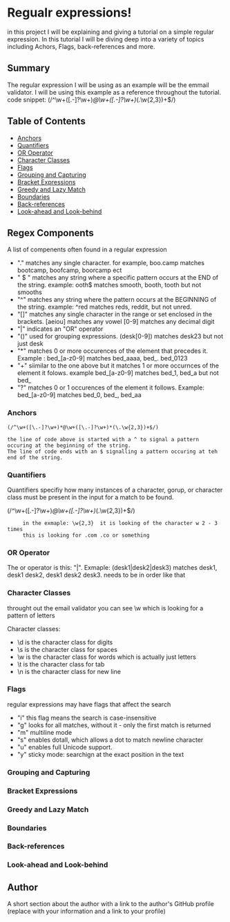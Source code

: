 # Regualr expressions!

in this project I will be explaining and giving a tutorial on a simple regular expression. In this tutorial I will be diving deep into a variety of topics including Achors, Flags, back-references and more. 

## Summary

The regular expression I will be using as an example will be the emmail validator. I will be using this example as a reference throughout the tutorial.
code snippet: (/^\w+([\.-]?\w+)*@\w+([\.-]?\w+)*(\.\w{2,3})+$/)

## Table of Contents

- [Anchors](#anchors)
- [Quantifiers](#quantifiers)
- [OR Operator](#or-operator)
- [Character Classes](#character-classes)
- [Flags](#flags)
- [Grouping and Capturing](#grouping-and-capturing)
- [Bracket Expressions](#bracket-expressions)
- [Greedy and Lazy Match](#greedy-and-lazy-match)
- [Boundaries](#boundaries)
- [Back-references](#back-references)
- [Look-ahead and Look-behind](#look-ahead-and-look-behind)

## Regex Components
A list of compenents often found in a regular expression
- "." matches any single character. for example, boo.camp matches bootcamp, boofcamp, boorcamp ect
- " $ "  matches any string where a specific pattern occurs at the END of the string. example: ooth$ matches smooth, booth, tooth but not smooths 
- "^" matches any string where the pattern occurs at the BEGINNING of the string. example: ^red matches reds, reddit, but not unred.
- "[]" matches any single character in the range or set enclosed in the brackets. [aeiou] matches any vowel [0-9] matches any decimal digit
- "|" indicates an "OR" operator
- "()" used for grouping expressions. (desk[0-9]) matches desk23 but not just desk
- "*" matches 0 or more occurences  of the element that precedes it. Example : bed_[a-z0-9] matches bed_aaaa, bed_. bed_0123
- "+" siimilar to the one above but it matches 1 or more occurnces of the element it folows. example bed_[a-z0-9] matches bed_1, bed_a but not bed_
- "?" matches 0 or 1 occurences of the element it follows. Example: bed_[a-z0-9] matches bed_0, bed_, bed_aa
### Anchors
    (/^\w+([\.-]?\w+)*@\w+([\.-]?\w+)*(\.\w{2,3})+$/) 

    the line of code above is started with a ^ to signal a pattern occuring at the beginning of the string. 
    The line of code ends with an $ signalling a pattern occuring at teh end of the string.
### Quantifiers
Quantifiers specifiy how many instances of a character, gorup, or character class must be present in the input for a match to be found.

(/^\w+([\.-]?\w+)*@\w+([\.-]?\w+)*(\.\w{2,3})+$/) 
  
         in the exmaple: \w{2,3}  it is looking of the character w 2 - 3 times 
         this is looking for .com .co or something
  
### OR Operator
The or operator is this: "|". Exmaple: (desk1|desk2|desk3) matches desk1, desk1 desk2, desk1 desk2 desk3. needs to be in order like that 
### Character Classes

throught out the email validator you can see \w which is looking for a pattern of letters

Character classes:
- \d is the character class for digits
- \s is the character class for spaces 
- \w is the character class for words which is actually just letters
- \t is the character class for tab 
- \n is the character class for new line 
### Flags
regular expressions may have flags that affect the search 
- "i" this flag means the search is case-insensitive
- "g" looks for all matches, without it - only the first match is returned
- "m" multiline mode
- "s" enables dotall, which allows a dot to match newline character
- "u" enables full Unicode support.
- "y" sticky mode: searchign at the exact position in the text

### Grouping and Capturing

### Bracket Expressions

### Greedy and Lazy Match

### Boundaries

### Back-references

### Look-ahead and Look-behind

## Author

A short section about the author with a link to the author's GitHub profile (replace with your information and a link to your profile)
